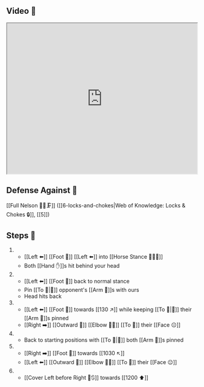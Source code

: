 ## Video 🎥

<iframe src="https://www.youtube.com/embed/5b14B_1sQi8" width="100%" height="400"></iframe>

## Defense Against 🤺

[[Full Nelson 🤼‍♂️🗜️]] ([[6-locks-and-chokes|Web of Knowledge: Locks & Chokes 🔒]], [[5]])

## Steps 👣

1. - [[Left ⬅️]] [[Foot 🦶]] [[Left ⬅️]] into [[Horse Stance 🏇🧍‍♂️]]
    - Both [[Hand ✋]]s hit behind your head
2. - [[Left ⬅️]] [[Foot 🦶]] back to normal stance
    - Pin [[To 🎯|🎯]] opponent's [[Arm 💪]]s with ours
    - Head hits back
3. - [[Left ⬅️]] [[Foot 🦶]] towards [[130 ↗️]] while keeping [[To 🎯|🎯]] their [[Arm 💪]]s pinned
    - [[Right ➡️]] [[Outward 🔼]] [[Elbow 💪💥]] [[To 🎯]] their [[Face 😐]]
4. - Back to starting positions with [[To 🎯|🎯]] both [[Arm 💪]]s pinned
5. - [[Right ➡️]] [[Foot 🦶]] towards [[1030 ↖️]]
    - [[Left ⬅️]] [[Outward 🔼]] [[Elbow 💪💥]] [[To 🎯]] their [[Face 😐]]
6. - [[Cover Left before Right 🦶🔃]] towards [[1200 ⬆️]]
